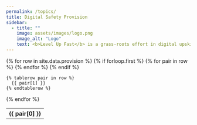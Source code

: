 ```yaml
---
permalink: /topics/
title: Digital Safety Provision
sidebar:
  - title: ""
    image: assets/images/logo.png
    image_alt: "Logo"
    text: <b>Level Up Fast</b> is a grass-roots effort in digital upskilling for <b>Covid recovery</b>. Brought to you by colleges, universities and other digital skills providers from North East England.
---
```


<table>
  {% for row in site.data.provision %}
    {% if forloop.first %}
    <tr>
      {% for pair in row %}
        <th>{{ pair[0] }}</th>
      {% endfor %}
    </tr>
    {% endif %}

    {% tablerow pair in row %}
      {{ pair[1] }}
    {% endtablerow %}

  {% endfor %}
</table>